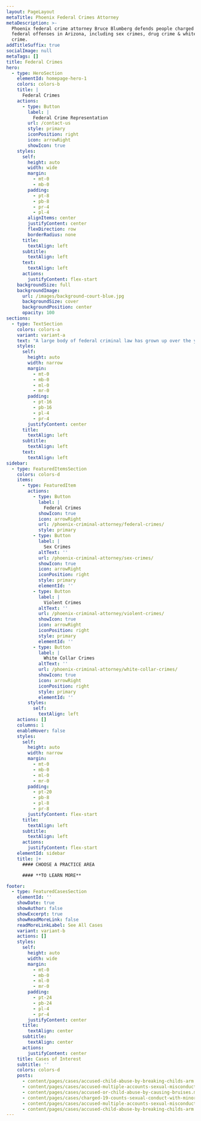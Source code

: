 ```yaml
---
layout: PageLayout
metaTitle: Phoenix Federal Crimes Attorney
metaDescription: >-
  Phoenix federal crime attorney Bruce Blumberg defends people charged with
  federal offenses in Arizona, including sex crimes, drug crime & white-collar
  crime.
addTitleSuffix: true
socialImage: null
metaTags: []
title: Federal Crimes
hero:
  - type: HeroSection
    elementId: homepage-hero-1
    colors: colors-b
    title: |
      Federal Crimes
    actions:
      - type: Button
        label: |
          Federal Crime Representation
        url: /contact-us
        style: primary
        iconPosition: right
        icon: arrowRight
        showIcon: true
    styles:
      self:
        height: auto
        width: wide
        margin:
          - mt-0
          - mb-0
        padding:
          - pt-8
          - pb-8
          - pr-4
          - pl-4
        alignItems: center
        justifyContent: center
        flexDirection: row
        borderRadius: none
      title:
        textAlign: left
      subtitle:
        textAlign: left
      text:
        textAlign: left
      actions:
        justifyContent: flex-start
    backgroundSize: full
    backgroundImage:
      url: /images/background-court-blue.jpg
      backgroundSize: cover
      backgroundPosition: center
      opacity: 100
sections:
  - type: TextSection
    colors: colors-a
    variant: variant-a
    text: "A large body of federal criminal law has grown up over the years. Unlike Arizona criminal laws that are enforced and prosecuted at the local level by agencies with limited resources, federal agencies are able to bring the vast weight of the federal government down on a single individual, making a federal arrest and prosecution very high-pressure and intimidating. Agencies like the DEA, FBI or ATF put their resources toward wiretaps, stings and undercover operations, so the US Attorney often has a very strong case before any arrests are ever made.\n\n*   [Accounting & Tax Fraud](https://www.azblumberglaw.com/phoenix-criminal-attorney/accounting-tax-fraud/)\n\n*   [Bank Fraud](https://www.azblumberglaw.com/phoenix-criminal-attorney/bank-fraud/)\n\n*   [Child Molestation](https://www.azblumberglaw.com/phoenix-criminal-attorney/child-molestation/)\n\n*   [Child Pornography](https://www.azblumberglaw.com/phoenix-criminal-attorney/child-pornography/)\n\n*   [Children Crimes](https://www.azblumberglaw.com/phoenix-criminal-attorney/crimes-against-children/)\n\n*   [Computer & Internet Fraud](https://www.azblumberglaw.com/phoenix-criminal-attorney/computer-internet-fraud/)\n\n*   [Corporate Fraud](https://www.azblumberglaw.com/phoenix-criminal-attorney/corporate-fraud/)\n\n*   [Embezzlement](https://www.azblumberglaw.com/phoenix-criminal-attorney/embezzlement/)\n\n*   [Federal Drug Crimes](https://www.azblumberglaw.com/phoenix-criminal-attorney/federal-drug-crimes/)\n\n*   [Health Care Fraud](https://www.azblumberglaw.com/phoenix-criminal-attorney/health-care-fraud/)\n\n*   [Homicide](https://www.azblumberglaw.com/phoenix-criminal-attorney/homicide/)\n\n*   [Mail & Wire Fraud](https://www.azblumberglaw.com/phoenix-criminal-attorney/mail-wire-fraud/)\n\n*   [Money Laundering](https://www.azblumberglaw.com/phoenix-criminal-attorney/money-laundering/)\n\n*   [Mortgage Fraud](https://www.azblumberglaw.com/phoenix-criminal-attorney/mortgage-fraud/)\n\n*   [Sex Offender Registration](https://www.azblumberglaw.com/phoenix-criminal-attorney/sex-offender-registration/)\n\n*   [Sex Crimes](https://www.azblumberglaw.com/phoenix-criminal-attorney/sex-crimes/)\n\n*   [Violent Crimes](https://www.azblumberglaw.com/phoenix-criminal-attorney/violent-crimes/)\n\n*   [White Collar Crime](https://www.azblumberglaw.com/phoenix-criminal-attorney/white-collar-crimes/)\n\nIn this environment, you need the advice and support of a highly skilled and experienced criminal defense lawyer who knows how to navigate the federal criminal system and fight to get a good outcome for you when you are facing federal charges. In Arizona,\_**Phoenix federal crimes attorney**\_Bruce Blumberg is a Board-Certified Specialist in Criminal Law with a great deal of successful trial experience in criminal matters. Count on Blumberg & Associates to provide assertive, effective advocacy in any federal criminal case, including:\n\n*   Drug Crimes\n\n*   Sex Crimes\n\n*   White-Collar Crimes, including Medicare fraud and securities fraud\n\n*   Weapons offenses\n\n*   Federal Corrupt Practices Act (corruption and bribery)\n\n## COMPREHENSIVE ASSISTANCE IN FEDERAL CRIMINAL PROSECUTIONS\n\nFederal agencies like the FBI and the US Attorney’s Office are staffed with some of the brightest and well-trained attorneys in the country. Getting advice and representation from a top-flight criminal defense attorney at every stage of a federal prosecution is essential to achieving a good outcome in your case. Arizona criminal law specialist Bruce Blumberg provides strategic and effective advocacy throughout the federal criminal process, including all of the following steps:\n\n***Pre-Arrest***\_– Where applicable, we’ll work to avoid charges ever being filed by convincing the government that they don’t have a strong case. We may also work to influence what specific charges are filed or negotiate how an arrest is carried out. We’ll also be involved in any interviews or requests for information to make sure your rights are respected and your defense is not compromised.\n\n***Grand Jury***\_– A grand jury indictment is required to start any federal felony prosecution unless the defendant waives it. The grand jury holds its meetings in secret and witnesses cannot bring their attorney with them into the jury room. If called to a grand jury, we can help determine whether you are being called as a witness or suspect, and we can advise you before you enter the jury room.\n\n***Arrest***\_– Once an arrest is made, our experienced federal criminal defense lawyer will stand by you at your initial appearance, arraignment, preliminary examination or other pre-trial hearings and appearances. We’ll help you determine how to plead, negotiate the terms of your bail or pre-trial release, or represent you at a hearing on pretrial detention. We can also prepare you for a probation interview with U.S. Probation and Pretrial Services to improve your odds of pre-trial release.\n\n***Plea or Trial***\_– We’ll advise you of your options and represent you in plea negotiations or begin the process of preparing for trial. At this stage, we’ll collect and study evidence and build your defense strategy, and we’ll also make appropriate pre-trial motions to suppress evidence, dismiss one or more charges, or change the trial venue.\n\n***Sentencing\_***– Sentencing in the federal system is a separate phase that follows a conviction. Federal judges typically follow the U.S. Sentencing Guidelines, which provide a range of punishments for each federal offense, although these guidelines are advisory only. The judge can impose a sentence anywhere within the guidelines, including imposing the maximum penalty available for the offense. Alternatively, the judge may decide not to impose any additional jail time beyond that which has already been served during the trial. We’ll work to present you in the best light and argue all mitigating factors for the best result in the sentencing phase.\n\n## CALL ATTORNEY BRUCE BLUMBERG FOR HELP WITH FEDERAL CRIMINAL CHARGES IN PHOENIX\n\nIf you have been approached by federal agents, arrested, or received a target letter requesting your appearance before a federal grand jury, call Blumberg & Associates in Phoenix. The way you handle these early stages can make all the difference in the outcome of your case. With our criminal defense specialist at your side, you can make informed choices for the best result in a federal criminal prosecution.\n"
    styles:
      self:
        height: auto
        width: narrow
        margin:
          - mt-0
          - mb-0
          - ml-0
          - mr-0
        padding:
          - pt-16
          - pb-16
          - pl-4
          - pr-4
        justifyContent: center
      title:
        textAlign: left
      subtitle:
        textAlign: left
      text:
        textAlign: left
sidebar:
  - type: FeaturedItemsSection
    colors: colors-d
    items:
      - type: FeaturedItem
        actions:
          - type: Button
            label: |
              Federal Crimes
            showIcon: true
            icon: arrowRight
            url: /phoenix-criminal-attorney/federal-crimes/
            style: primary
          - type: Button
            label: |
              Sex Crimes
            altText: ''
            url: /phoenix-criminal-attorney/sex-crimes/
            showIcon: true
            icon: arrowRight
            iconPosition: right
            style: primary
            elementId: ''
          - type: Button
            label: |
              Violent Crimes
            altText: ''
            url: /phoenix-criminal-attorney/violent-crimes/
            showIcon: true
            icon: arrowRight
            iconPosition: right
            style: primary
            elementId: ''
          - type: Button
            label: |
              White Collar Crimes
            altText: ''
            url: /phoenix-criminal-attorney/white-collar-crimes/
            showIcon: true
            icon: arrowRight
            iconPosition: right
            style: primary
            elementId: ''
        styles:
          self:
            textAlign: left
    actions: []
    columns: 1
    enableHover: false
    styles:
      self:
        height: auto
        width: narrow
        margin:
          - mt-0
          - mb-0
          - ml-0
          - mr-0
        padding:
          - pt-20
          - pb-8
          - pl-8
          - pr-8
        justifyContent: flex-start
      title:
        textAlign: left
      subtitle:
        textAlign: left
      actions:
        justifyContent: flex-start
    elementId: sidebar
    title: |+
      #### CHOOSE A PRACTICE AREA

      #### **TO LEARN MORE**

footer:
  - type: FeaturedCasesSection
    elementId: ''
    showDate: true
    showAuthor: false
    showExcerpt: true
    showReadMoreLink: false
    readMoreLinkLabel: See All Cases
    variant: variant-b
    actions: []
    styles:
      self:
        height: auto
        width: wide
        margin:
          - mt-0
          - mb-0
          - ml-0
          - mr-0
        padding:
          - pt-24
          - pb-24
          - pl-4
          - pr-4
        justifyContent: center
      title:
        textAlign: center
      subtitle:
        textAlign: center
      actions:
        justifyContent: center
    title: Cases of Interest
    subtitle: ''
    colors: colors-d
    posts:
      - content/pages/cases/accused-child-abuse-by-breaking-childs-arm.md
      - content/pages/cases/accused-multiple-accounts-sexual-misconduct.md
      - content/pages/cases/accused-or-child-abuse-by-causing-bruises.md
      - content/pages/cases/charged-19-counts-sexual-conduct-with-minor.md
      - content/pages/cases/accused-multiple-accounts-sexual-misconduct.md
      - content/pages/cases/accused-child-abuse-by-breaking-childs-arm.md
---
```

